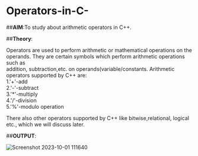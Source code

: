 # Operators-in-C-

##**AIM**:To study about arithmetic operators in C++.

##**Theory**:

<p> Operators are used to perform arithmetic or mathematical operations on the operands. They are certain symbols which perform arithmetic operations such as <br>
addition, subtraction,etc. on operands(variable/constants. Arithmetic operators supported by C++ are: <br>
1.'+'-add<br>
2.'-'-subtract<br>
3.'*'-multiply<br>
4.'/'-division<br>
5.'%'-modulo operation</p>

<p>There also other operators supported by C++ like bitwise,relational, logical etc., which we will discuss later.</p>

##**OUTPUT**:

![Screenshot 2023-10-01 111640](https://github.com/SejalCh/Operators-in-CPP/assets/139526001/e0fb7bd9-f339-4ed9-8b76-0151c55a1ada)
